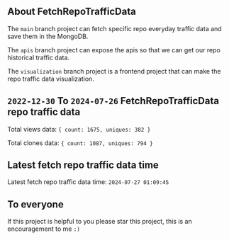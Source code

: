 ## About FetchRepoTrafficData

The `main` branch project can fetch specific repo everyday traffic data and save them in the MongoDB.

The `apis` branch project can expose the apis so that we can get our repo historical traffic data.

The `visualization` branch project is a frontend project that can make the repo traffic data visualization.

## `2022-12-30` To `2024-07-26` FetchRepoTrafficData repo traffic data

Total views data: `{ count: 1675, uniques: 382 }`

Total clones data: `{ count: 1087, uniques: 794 }`

## Latest fetch repo traffic data time

Latest fetch repo traffic data time: `2024-07-27 01:09:45`

## To everyone

If this project is helpful to you please star this project, this is an encouragement to me `:)`



